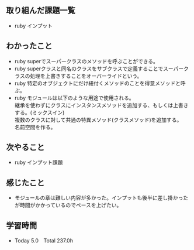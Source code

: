 ## 取り組んだ課題一覧  
- ruby インプット
## わかったこと
- ruby superでスーパークラスのメソッドを呼ぶことができる。
- ruby superクラスと同名のクラスをサブクラスで定義することでスーパークラスの処理を上書きすることをオーバーライドという。
- ruby 特定のオブジェクトにだけ紐付くメソッドのことを得意メソッドと呼ぶ。
- ruby モジュールは以下のような用途で使用される。
  <br>継承を使わずにクラスにインスタンスメソッドを追加する、もしくは上書きする。(ミックスイン)
  <br>複数のクラスに対して共通の特異メソッド(クラスメソッド)を追加する。
  <br>名前空間を作る。
## 次やること  
- ruby インプット課題
## 感じたこと  
- モジュールの章は難しい内容が多かった。インプットも後半に差し掛かったが時間がかかっているのでペースを上げたい。
## 学習時間  
- Today 5.0　Total 237.0h
